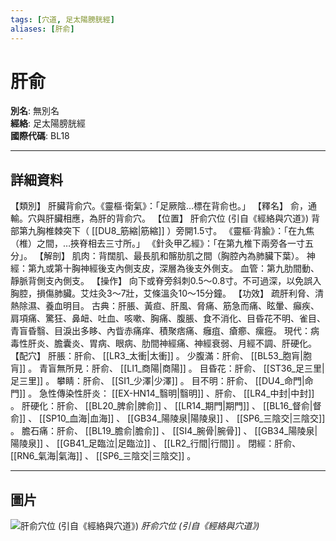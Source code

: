 ```yaml
---
tags: [穴道, 足太陽膀胱經]
aliases: [肝俞]
---
```


# 肝俞

**別名**: 無別名  
**經絡**: 足太陽膀胱經  
**國際代碼**: BL18  

---

## 詳細資料
【類別】
肝臟背俞穴。《靈樞‧衛氣》：「足厥陰…標在背俞也。」
【釋名】
俞，通輸。穴與肝臟相應，為肝的背俞穴。
【位置】
肝俞穴位 (引自《經絡與穴道》)
背部第九胸椎棘突下（ [[DU8_筋縮|筋縮]] ）旁開1.5寸。
《靈樞‧背腧》：「在九焦（椎）之間，…挾脊相去三寸所。」
《針灸甲乙經》：「在第九椎下兩旁各一寸五分」。
【解剖】
肌肉：背闊肌、最長肌和髂肋肌之間（胸腔內為肺臟下葉）。
神經：第九或第十胸神經後支內側支皮，深層為後支外側支。
血管：第九肋間動、靜脈背側支內側支。
【操作】
向下或脊旁斜刺0.5～0.8寸。不可過深，以免誤入胸腔，損傷肺臟。艾炷灸3～7壯，艾條溫灸10～15分鐘。
【功效】
疏肝利脅、清熱除濕、養血明目。
古典：肝脹、黃疸、肝風、脅痛、筋急而痛、眩暈、癲疾、肩項痛、驚狂、鼻衄、吐血、咳嗽、胸痛、腹脹、食不消化、目昏花不明、雀目、青盲昏翳、目淚出多眵、內眥赤痛痒、積聚痞痛、癰疽、瘡癤、瘰癧。
現代：病毒性肝炎、膽囊炎、胃病、眼病、肋間神經痛、神經衰弱、月經不調、肝硬化。
【配穴】
肝脹：肝俞、 [[LR3_太衝|太衝]] 。
少腹滿：肝俞、 [[BL53_胞肓|胞肓]] 。
青盲無所見：肝俞、 [[LI1_商陽|商陽]] 。
目昏花：肝俞、 [[ST36_足三里|足三里]] 。
攀睛：肝俞、 [[SI1_少澤|少澤]] 。
目不明：肝俞、 [[DU4_命門|命門]] 。
急性傳染性肝炎： [[EX-HN14_翳明|翳明]] 、肝俞、 [[LR4_中封|中封]] 。
肝硬化：肝俞、 [[BL20_脾俞|脾俞]] 、 [[LR14_期門|期門]] 、 [[BL16_督俞|督俞]] 、 [[SP10_血海|血海]] 、 [[GB34_陽陵泉|陽陵泉]] 、 [[SP6_三陰交|三陰交]] 。
膽石痛：肝俞、 [[BL19_膽俞|膽俞]] 、 [[SI4_腕骨|腕骨]] 、 [[GB34_陽陵泉|陽陵泉]] 、 [[GB41_足臨泣|足臨泣]] 、 [[LR2_行間|行間]] 。
閉經：肝俞、 [[RN6_氣海|氣海]] 、 [[SP6_三陰交|三陰交]] 。

---

## 圖片
![肝俞穴位 (引自《經絡與穴道》)](https://yibian.hopto.org/pic/acu/norm/07/ganshu(j&a).jpg)
_肝俞穴位 (引自《經絡與穴道》)_

